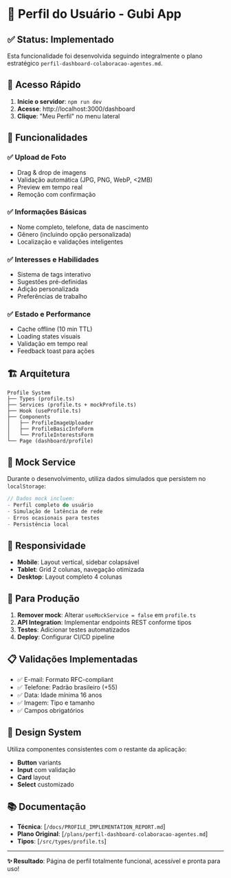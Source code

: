 # 👤 Perfil do Usuário - Gubi App

## ✅ Status: Implementado

Esta funcionalidade foi desenvolvida seguindo integralmente o plano estratégico `perfil-dashboard-colaboracao-agentes.md`.

## 🚀 Acesso Rápido

1. **Inicie o servidor**: `npm run dev`
2. **Acesse**: http://localhost:3000/dashboard
3. **Clique**: "Meu Perfil" no menu lateral

## 🎯 Funcionalidades

### ✅ Upload de Foto
- Drag & drop de imagens
- Validação automática (JPG, PNG, WebP, <2MB)
- Preview em tempo real
- Remoção com confirmação

### ✅ Informações Básicas
- Nome completo, telefone, data de nascimento
- Gênero (incluindo opção personalizada)
- Localização e validações inteligentes

### ✅ Interesses e Habilidades
- Sistema de tags interativo
- Sugestões pré-definidas
- Adição personalizada
- Preferências de trabalho

### ✅ Estado e Performance
- Cache offline (10 min TTL)
- Loading states visuais
- Validação em tempo real
- Feedback toast para ações

## 🏗️ Arquitetura

```
Profile System
├── Types (profile.ts)
├── Services (profile.ts + mockProfile.ts)
├── Hook (useProfile.ts)
├── Components
│   ├── ProfileImageUploader
│   ├── ProfileBasicInfoForm
│   └── ProfileInterestsForm
└── Page (dashboard/profile)
```

## 🧪 Mock Service

Durante o desenvolvimento, utiliza dados simulados que persistem no `localStorage`:

```typescript
// Dados mock incluem:
- Perfil completo do usuário
- Simulação de latência de rede
- Erros ocasionais para testes
- Persistência local
```

## 📱 Responsividade

- **Mobile**: Layout vertical, sidebar colapsável
- **Tablet**: Grid 2 colunas, navegação otimizada  
- **Desktop**: Layout completo 4 colunas

## 🔧 Para Produção

1. **Remover mock**: Alterar `useMockService = false` em `profile.ts`
2. **API Integration**: Implementar endpoints REST conforme tipos
3. **Testes**: Adicionar testes automatizados
4. **Deploy**: Configurar CI/CD pipeline

## 📋 Validações Implementadas

- ✅ E-mail: Formato RFC-compliant
- ✅ Telefone: Padrão brasileiro (+55)
- ✅ Data: Idade mínima 16 anos
- ✅ Imagem: Tipo e tamanho
- ✅ Campos obrigatórios

## 🎨 Design System

Utiliza componentes consistentes com o restante da aplicação:
- **Button** variants
- **Input** com validação
- **Card** layout
- **Select** customizado

## 📚 Documentação

- **Técnica**: [`/docs/PROFILE_IMPLEMENTATION_REPORT.md`]
- **Plano Original**: [`/plans/perfil-dashboard-colaboracao-agentes.md`]
- **Tipos**: [`/src/types/profile.ts`]

---

**✨ Resultado**: Página de perfil totalmente funcional, acessível e pronta para uso!
